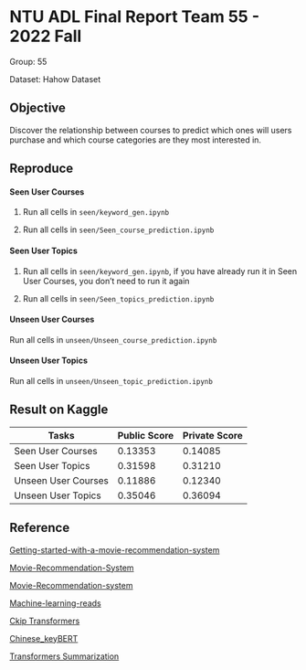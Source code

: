 # NTU ADL Final Report Team 55 - 2022 Fall

Group: 55

Dataset: Hahow Dataset

## Objective

Discover the relationship between courses to predict which ones will users purchase and which course categories are they most interested in.

## Reproduce

#### Seen User Courses

1. Run all cells in `seen/keyword_gen.ipynb`

2. Run all cells in `seen/Seen_course_prediction.ipynb`

#### Seen User Topics

1. Run all cells in `seen/keyword_gen.ipynb`, if you have already run it in Seen User Courses, you don’t need to run it again

2. Run all cells in `seen/Seen_topics_prediction.ipynb`

#### Unseen User Courses

Run all cells in `unseen/Unseen_course_prediction.ipynb`

#### Unseen User Topics

Run all cells in `unseen/Unseen_topic_prediction.ipynb`

## Result on Kaggle

| Tasks               | Public Score | Private Score |
| ------------------- | ------------ | ------------- |
| Seen User Courses   | 0.13353      | 0.14085       |
| Seen User Topics    | 0.31598      | 0.31210       |
| Unseen User Courses | 0.11886      | 0.12340       |
| Unseen User Topics  | 0.35046      | 0.36094       |

## Reference

[Getting-started-with-a-movie-recommendation-system](https://www.kaggle.com/code/ibtesama/getting-started-with-a-movie-recommendation-system) 

[Movie-Recommendation-System](https://github.com/pankajmahtolia/Movie-Recommendation-System/blob/master/Movie%20Recomender.ipynb)

[Movie-Recommendation-system](https://github.com/AshishTrada/Movie-Recommendation-system/blob/main/RecSystem.ipynb)

[Machine-learning-reads](https://github.com/AlexanderNixon/Machine-learning-reads/blob/master/Movie-content-based-recommender-using-tf-idf.ipynb)

[Ckip Transformers](https://github.com/ckiplab/ckip-transformers)

[Chinese_keyBERT](https://github.com/JacksonCakes/chinese_keybert)

[Transformers Summarization](https://github.com/huggingface/transformers/tree/t5-fp16-no-nans/examples/pytorch/summarization)

